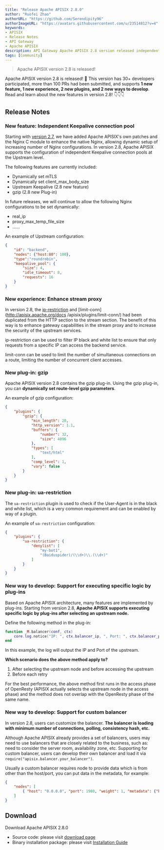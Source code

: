 ```yaml
---
title: "Release Apache APISIX 2.8.0"
author: "Ruofei Zhao"
authorURL: "https://github.com/Serendipity96"
authorImageURL: "https://avatars.githubusercontent.com/u/23514812?v=4"
keywords:
- APISIX
- Release Notes
- API Gateway
- Apache APISIX 
description: API Gateway Apache APISIX 2.8 version released independent keepalive connection pool, stream proxy enhancement, support for custom balancer and other functions.
tags: [Community]
---
```


> Apache APISIX version 2.8 is released!

<!--truncate-->

Apache APISIX version 2.8 is released! 🎉 This version has 30+ developers participated, more than 100 PRs had been submitted, and supports **1 new feature, 1 new experience, 2 new plugins, and 2 new ways to develop**. Read and learn about the new features in version 2.8!
👇👇👇

## Release Notes

### New feature: Independent Keepalive connection pool

Starting with [version 2.7](https://apisix.apache.org/blog/2021/06/29/release-apache-apisix-2.7), we have added Apache APISIX's own patches and the Nginx C module to enhance the native Nginx, allowing dynamic setup of increasing number of Nginx configurations. In version 2.8, Apache APISIX supports the configuration of independent Keepalive connection pools at the Upstream level.

The following features are currently included:

- Dynamically set mTLS
- Dynamically set client_max_body_size
- Upstream Keepalive (2.8 new feature)
- gzip (2.8 new Plug-in)

In future releases, we will continue to allow the following Nginx configurations to be set dynamically:

- real_ip
- proxy_max_temp_file_size
- ……

An example of Upstream configuration:

```JSON
{
    "id": "backend",
    "nodes": {"host:80": 100},
    "type":"roundrobin",
    "keepalive_pool": {
        "size": 4,
        "idle_timeout": 8,
        "requests": 16
    }
}
```

### New experience: Enhance stream proxy

In version 2.8, the [ip-restriction](http://apisix.apache.org/docs/apisix/plugins/ip-restriction/) and [limit-conn](http://apisix.apache.org/docs /apisix/plugins/limit-conn/) had been duplicated from the HTTP section to the stream section. The benefit of this way is to enhance gateway capabilities in the stream proxy and to increase the security of the upstream services.

ip-restriction can be used to filter IP black and white list to ensure that only requests from a specific IP can access the backend service.

limit-conn can be used to limit the number of simultaneous connections on a route, limiting the number of concurrent client accesses.

### New plug-in: gzip

Apache APISIX version 2.8 contains the gzip plug-in. Using the gzip plug-in, you can **dynamically set route-level gzip parameters**.

An example of gzip configuration:

```JSON
{
    "plugins": {
        "gzip": {
            "min_length": 20,
            "http_version": 1.1,
            "buffers": {
                "number": 32,
                "size": 4096
            },
            "types": [
                "text/html"
            ],
            "comp_level": 1,
            "vary": false
        }
    }
}
```

### New plug-in: ua-restriction

The `ua-restriction` plugin is used to check if the User-Agent is in the black and white list, which is a very common requirement and can be enabled by way of a plugin.

An example of `ua-restriction` configuration:

```JSON
{
    "plugins": {
        "ua-restriction": {
            "denylist": [
                "my-bot1",
                "(Baiduspider)/(\\d+)\\.(\\d+)"
            ]
        }
    }
}
```

### New way to develop: Support for executing specific logic by plug-ins

Based on Apache APISIX architecture, many features are implemented by plug-ins. Starting from version 2.8, **Apache APISIX supports executing specific logic by plug-ins after selecting an upstream node.**

Define the following method in the plug-in:

```Lua
function _M.balancer(conf, ctx)
    core.log.notice("IP: ", ctx.balancer_ip, ", Port: ", ctx.balancer_port)
end
```

In this example, the log will output the IP and Port of the upstream.

**Which scenario does the above method apply to?**

1. After selecting the upstream node and before accessing the upstream
2. Before each retry

For the best performance, the above method first runs in the access phase of OpenResty (APISIX actually selects the upstream node in the access phase) and the method does not overlap with the OpenResty phase of the same name.

### New way to develop: Support for custom balancer

In version 2.8, users can customize the balancer. **The balancer is loading with minimum number of connections, polling, consistency hash, etc.**

Although Apache APISIX already provides a set of balancers, users may need to use balancers that are closely related to the business, such as: need to consider the server room, availability zone, etc. Supporting for custom balancer, users can develop their own balancer and load it via `require("apisix.balancer.your_balancer")`.

Usually a custom balancer requires node to provide data which is from other than the host/port, you can put data in the metadata, for example:

```JSON
{
    "nodes": [
        { "host": "0.0.0.0", "port": 1980, "weight": 1, "metadata": {"b": 1} }
    ]
}
```

## Download

Download Apache APISIX 2.8.0

- Source code: please visit [download page](https://apisix.apache.org/downloads/)
- Binary installation package: please visit [Installation Guide](https://apisix.apache.org/docs/apisix/how-to-build/)
